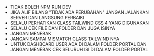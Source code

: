 - TIDAK BOLEH NPM RUN DEV
- JIKA ALIF BILANG "TIDAK ADA PERUBAHAN" JANGAN JALANKAN SERVER DAN LANGSUNG PERBAIKI
- SELALU PERHATIKAN CLASS TAILWIND CSS 4 YANG DIGUNAKAN
- SELALU CEK FILE DAN FOLDER DAN JUGA ISINYA
- JANGAN MENEBAK
- JANGAN SAMPAI MISMATCH CLASS TAILWIND NYA
- UNTUK DASHBOARD USER ADA DI DALAM FOLDER PORTAL DAN JANGAN MENEBAK CEK SELURUH ISI DI DALAM FOLDER PORTAL